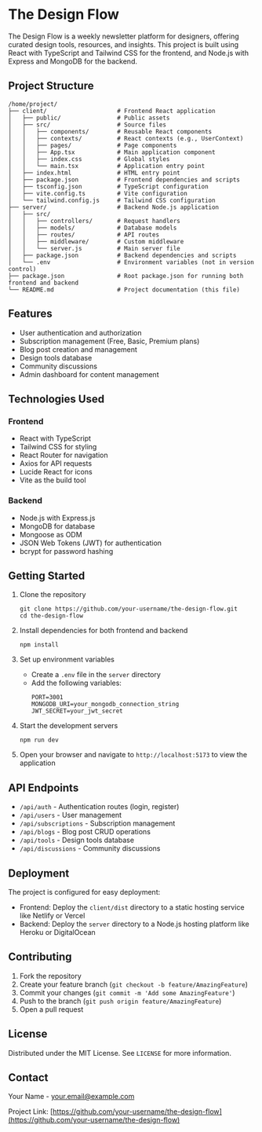 # The Design Flow

The Design Flow is a weekly newsletter platform for designers, offering curated design tools, resources, and insights. This project is built using React with TypeScript and Tailwind CSS for the frontend, and Node.js with Express and MongoDB for the backend.

## Project Structure

```
/home/project/
├── client/                    # Frontend React application
│   ├── public/                # Public assets
│   ├── src/                   # Source files
│   │   ├── components/        # Reusable React components
│   │   ├── contexts/          # React contexts (e.g., UserContext)
│   │   ├── pages/             # Page components
│   │   ├── App.tsx            # Main application component
│   │   ├── index.css          # Global styles
│   │   └── main.tsx           # Application entry point
│   ├── index.html             # HTML entry point
│   ├── package.json           # Frontend dependencies and scripts
│   ├── tsconfig.json          # TypeScript configuration
│   ├── vite.config.ts         # Vite configuration
│   └── tailwind.config.js     # Tailwind CSS configuration
├── server/                    # Backend Node.js application
│   ├── src/
│   │   ├── controllers/       # Request handlers
│   │   ├── models/            # Database models
│   │   ├── routes/            # API routes
│   │   ├── middleware/        # Custom middleware
│   │   └── server.js          # Main server file
│   ├── package.json           # Backend dependencies and scripts
│   └── .env                   # Environment variables (not in version control)
├── package.json               # Root package.json for running both frontend and backend
└── README.md                  # Project documentation (this file)
```

## Features

- User authentication and authorization
- Subscription management (Free, Basic, Premium plans)
- Blog post creation and management
- Design tools database
- Community discussions
- Admin dashboard for content management

## Technologies Used

### Frontend
- React with TypeScript
- Tailwind CSS for styling
- React Router for navigation
- Axios for API requests
- Lucide React for icons
- Vite as the build tool

### Backend
- Node.js with Express.js
- MongoDB for database
- Mongoose as ODM
- JSON Web Tokens (JWT) for authentication
- bcrypt for password hashing

## Getting Started

1. Clone the repository
   ```
   git clone https://github.com/your-username/the-design-flow.git
   cd the-design-flow
   ```

2. Install dependencies for both frontend and backend
   ```
   npm install
   ```

3. Set up environment variables
   - Create a `.env` file in the `server` directory
   - Add the following variables:
     ```
     PORT=3001
     MONGODB_URI=your_mongodb_connection_string
     JWT_SECRET=your_jwt_secret
     ```

4. Start the development servers
   ```
   npm run dev
   ```

5. Open your browser and navigate to `http://localhost:5173` to view the application

## API Endpoints

- `/api/auth` - Authentication routes (login, register)
- `/api/users` - User management
- `/api/subscriptions` - Subscription management
- `/api/blogs` - Blog post CRUD operations
- `/api/tools` - Design tools database
- `/api/discussions` - Community discussions

## Deployment

The project is configured for easy deployment:

- Frontend: Deploy the `client/dist` directory to a static hosting service like Netlify or Vercel
- Backend: Deploy the `server` directory to a Node.js hosting platform like Heroku or DigitalOcean

## Contributing

1. Fork the repository
2. Create your feature branch (`git checkout -b feature/AmazingFeature`)
3. Commit your changes (`git commit -m 'Add some AmazingFeature'`)
4. Push to the branch (`git push origin feature/AmazingFeature`)
5. Open a pull request

## License

Distributed under the MIT License. See `LICENSE` for more information.

## Contact

Your Name - your.email@example.com

Project Link: [https://github.com/your-username/the-design-flow](https://github.com/your-username/the-design-flow)